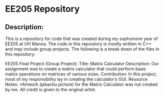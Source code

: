 # EE205 Repository

## Description:
This is a repository for code that was created during my sophomore year of EE205 at UH Manoa.
The code in this repository is mostly written in C++ and may include group projects. 
The following is a break down of the files in this repository:

EE205 Final Project (Group Project):
Title: Matrix Calculator
Description: Our assignment was to create a matrix calculator that could perform basic matrix operations on matrices of various sizes.
Contribution: In this project, most of my responsibility lay in creating the calculator’s GUI.
Resource Notes: *Artwork (pikachu picture) for the Matrix Calculator was not created by me. All credit is given to the original artist.

